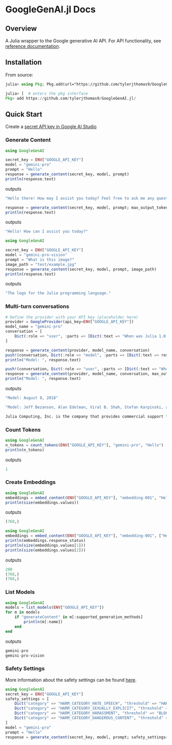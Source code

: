 # GoogleGenAI.jl Docs

## Overview

A Julia wrapper to the Google generative AI API. For API functionality, see [reference documentation](https://ai.google.dev/tutorials/rest_quickstart).

## Installation

From source:
```julia
julia> using Pkg; Pkg.add(url="https://github.com/tylerjthomas9/GoogleGenAI.jl/")
```

```julia
julia> ]  # enters the pkg interface
Pkg> add https://github.com/tylerjthomas9/GoogleGenAI.jl/
```

## Quick Start

Create a [secret API key in Google AI Studio](https://makersuite.google.com/)


### Generate Content

```julia
using GoogleGenAI

secret_key = ENV["GOOGLE_API_KEY"]
model = "gemini-pro"
prompt = "Hello"
response = generate_content(secret_key, model, prompt)
println(response.text)
```
outputs
```julia
"Hello there! How may I assist you today? Feel free to ask me any questions you may have or give me a command. I'm here to help! 😊"
```

```julia
response = generate_content(secret_key, model, prompt; max_output_tokens=10)
println(response.text)
```
outputs
```julia
"Hello! How can I assist you today?"
```

```julia
using GoogleGenAI

secret_key = ENV["GOOGLE_API_KEY"]
model = "gemini-pro-vision"
prompt = "What is this image?"
image_path = "test/example.jpg"
response = generate_content(secret_key, model, prompt, image_path)
println(response.text)
```
outputs
```julia
"The logo for the Julia programming language."
```

### Multi-turn conversations

```julia
# Define the provider with your API key (placeholder here)
provider = GoogleProvider(api_key=ENV["GOOGLE_API_KEY"])
model_name = "gemini-pro"
conversation = [
    Dict(:role => "user", :parts => [Dict(:text => "When was Julia 1.0 released?")])
]

response = generate_content(provider, model_name, conversation)
push!(conversation, Dict(:role => "model", :parts => [Dict(:text => response.text)]))
println("Model: ", response.text) 

push!(conversation, Dict(:role => "user", :parts => [Dict(:text => "Who created the language?")]))
response = generate_content(provider, model_name, conversation, max_output_tokens=100)
println("Model: ", response.text)
```
outputs
```julia
"Model: August 8, 2018"

"Model: Jeff Bezanson, Alan Edelman, Viral B. Shah, Stefan Karpinski, and Keno Fischer

Julia Computing, Inc. is the company that provides commercial support for Julia."
```

### Count Tokens
```julia
using GoogleGenAI
n_tokens = count_tokens(ENV["GOOGLE_API_KEY"], "gemini-pro", "Hello")
println(n_tokens)
```
outputs
```julia
1
```

### Create Embeddings

```julia
using GoogleGenAI
embeddings = embed_content(ENV["GOOGLE_API_KEY"], "embedding-001", "Hello")
println(size(embeddings.values))
```
outputs
```julia
(768,)
```

```julia
using GoogleGenAI
embeddings = embed_content(ENV["GOOGLE_API_KEY"], "embedding-001", ["Hello", "world"])
println(embeddings.response_status)
println(size(embeddings.values[1]))
println(size(embeddings.values[2]))
```
outputs
```julia
200
(768,)
(768,)
```

### List Models

```julia
using GoogleGenAI
models = list_models(ENV["GOOGLE_API_KEY"])
for m in models
    if "generateContent" in m[:supported_generation_methods]
        println(m[:name])
    end
end
```
outputs
```julia
gemini-pro
gemini-pro-vision
```

### Safety Settings

More information about the safety settings can be found [here](https://ai.google.dev/docs/safety_setting_gemini).

```julia
using GoogleGenAI
secret_key = ENV["GOOGLE_API_KEY"]
safety_settings = [
    Dict("category" => "HARM_CATEGORY_HATE_SPEECH", "threshold" => "HARM_BLOCK_THRESHOLD_UNSPECIFIED"),
    Dict("category" => "HARM_CATEGORY_SEXUALLY_EXPLICIT", "threshold" => "BLOCK_ONLY_HIGH"),
    Dict("category" => "HARM_CATEGORY_HARASSMENT", "threshold" => "BLOCK_MEDIUM_AND_ABOVE"),
    Dict("category" => "HARM_CATEGORY_DANGEROUS_CONTENT", "threshold" => "BLOCK_LOW_AND_ABOVE")
]
model = "gemini-pro"
prompt = "Hello"
response = generate_content(secret_key, model, prompt; safety_settings=safety_settings)
```
